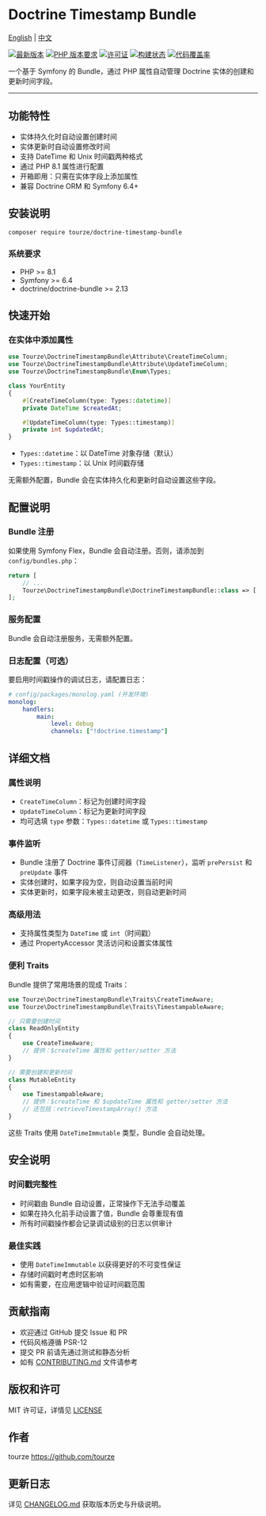# Doctrine Timestamp Bundle

[English](README.md) | [中文](README.zh-CN.md)

[![最新版本](https://img.shields.io/packagist/v/tourze/doctrine-timestamp-bundle.svg)](https://packagist.org/packages/tourze/doctrine-timestamp-bundle)
[![PHP 版本要求](https://img.shields.io/packagist/php-v/tourze/doctrine-timestamp-bundle.svg)](https://packagist.org/packages/tourze/doctrine-timestamp-bundle)
[![许可证](https://img.shields.io/badge/license-MIT-blue.svg)](LICENSE)
[![构建状态](https://img.shields.io/github/actions/workflow/status/tourze/doctrine-timestamp-bundle/ci.yml)](https://github.com/tourze/doctrine-timestamp-bundle/actions)
[![代码覆盖率](https://img.shields.io/codecov/c/github/tourze/doctrine-timestamp-bundle)](https://codecov.io/gh/tourze/doctrine-timestamp-bundle)

一个基于 Symfony 的 Bundle，通过 PHP 属性自动管理 Doctrine 实体的创建和更新时间字段。

---

## 功能特性

- 实体持久化时自动设置创建时间
- 实体更新时自动设置修改时间
- 支持 DateTime 和 Unix 时间戳两种格式
- 通过 PHP 8.1 属性进行配置
- 开箱即用：只需在实体字段上添加属性
- 兼容 Doctrine ORM 和 Symfony 6.4+

## 安装说明

```bash
composer require tourze/doctrine-timestamp-bundle
```

### 系统要求

- PHP >= 8.1
- Symfony >= 6.4
- doctrine/doctrine-bundle >= 2.13

## 快速开始

### 在实体中添加属性

```php
use Tourze\DoctrineTimestampBundle\Attribute\CreateTimeColumn;
use Tourze\DoctrineTimestampBundle\Attribute\UpdateTimeColumn;
use Tourze\DoctrineTimestampBundle\Enum\Types;

class YourEntity
{
    #[CreateTimeColumn(type: Types::datetime)]
    private DateTime $createdAt;

    #[UpdateTimeColumn(type: Types::timestamp)]
    private int $updatedAt;
}
```

- `Types::datetime`：以 DateTime 对象存储（默认）
- `Types::timestamp`：以 Unix 时间戳存储

无需额外配置，Bundle 会在实体持久化和更新时自动设置这些字段。

## 配置说明

### Bundle 注册

如果使用 Symfony Flex，Bundle 会自动注册。否则，请添加到 `config/bundles.php`：

```php
return [
    // ...
    Tourze\DoctrineTimestampBundle\DoctrineTimestampBundle::class => ['all' => true],
];
```

### 服务配置

Bundle 会自动注册服务，无需额外配置。

### 日志配置（可选）

要启用时间戳操作的调试日志，请配置日志：

```yaml
# config/packages/monolog.yaml (开发环境)
monolog:
    handlers:
        main:
            level: debug
            channels: ["!doctrine.timestamp"]
```

## 详细文档

### 属性说明

- `CreateTimeColumn`：标记为创建时间字段
- `UpdateTimeColumn`：标记为更新时间字段
- 均可选填 `type` 参数：`Types::datetime` 或 `Types::timestamp`

### 事件监听

- Bundle 注册了 Doctrine 事件订阅器（`TimeListener`），监听 `prePersist` 和 `preUpdate` 事件
- 实体创建时，如果字段为空，则自动设置当前时间
- 实体更新时，如果字段未被主动更改，则自动更新时间

### 高级用法

- 支持属性类型为 `DateTime` 或 `int`（时间戳）
- 通过 PropertyAccessor 灵活访问和设置实体属性

### 便利 Traits

Bundle 提供了常用场景的现成 Traits：

```php
use Tourze\DoctrineTimestampBundle\Traits\CreateTimeAware;
use Tourze\DoctrineTimestampBundle\Traits\TimestampableAware;

// 只需要创建时间
class ReadOnlyEntity
{
    use CreateTimeAware;
    // 提供：$createTime 属性和 getter/setter 方法
}

// 需要创建和更新时间
class MutableEntity
{
    use TimestampableAware;
    // 提供：$createTime 和 $updateTime 属性和 getter/setter 方法
    // 还包括：retrieveTimestampArray() 方法
}
```

这些 Traits 使用 `DateTimeImmutable` 类型，Bundle 会自动处理。

## 安全说明

### 时间戳完整性

- 时间戳由 Bundle 自动设置，正常操作下无法手动覆盖
- 如果在持久化前手动设置了值，Bundle 会尊重现有值
- 所有时间戳操作都会记录调试级别的日志以供审计

### 最佳实践

- 使用 `DateTimeImmutable` 以获得更好的不可变性保证
- 存储时间戳时考虑时区影响
- 如有需要，在应用逻辑中验证时间戳范围

## 贡献指南

- 欢迎通过 GitHub 提交 Issue 和 PR
- 代码风格遵循 PSR-12
- 提交 PR 前请先通过测试和静态分析
- 如有 [CONTRIBUTING.md](CONTRIBUTING.md) 文件请参考

## 版权和许可

MIT 许可证，详情见 [LICENSE](LICENSE)

## 作者

tourze <https://github.com/tourze>

## 更新日志

详见 [CHANGELOG.md](CHANGELOG.md) 获取版本历史与升级说明。
